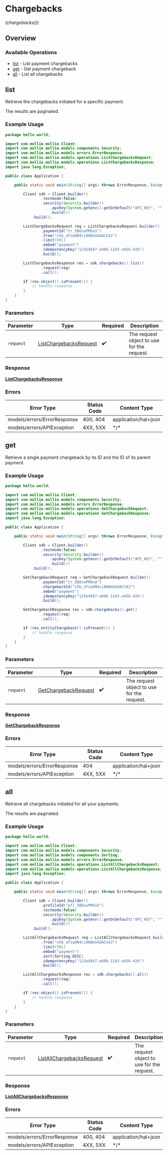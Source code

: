 # Chargebacks
(*chargebacks()*)

## Overview

### Available Operations

* [list](#list) - List payment chargebacks
* [get](#get) - Get payment chargeback
* [all](#all) - List all chargebacks

## list

Retrieve the chargebacks initiated for a specific payment.

The results are paginated.

### Example Usage

<!-- UsageSnippet language="java" operationID="list-chargebacks" method="get" path="/payments/{paymentId}/chargebacks" -->
```java
package hello.world;

import com.mollie.mollie.Client;
import com.mollie.mollie.models.components.Security;
import com.mollie.mollie.models.errors.ErrorResponse;
import com.mollie.mollie.models.operations.ListChargebacksRequest;
import com.mollie.mollie.models.operations.ListChargebacksResponse;
import java.lang.Exception;

public class Application {

    public static void main(String[] args) throws ErrorResponse, Exception {

        Client sdk = Client.builder()
                .testmode(false)
                .security(Security.builder()
                    .apiKey(System.getenv().getOrDefault("API_KEY", ""))
                    .build())
            .build();

        ListChargebacksRequest req = ListChargebacksRequest.builder()
                .paymentId("tr_5B8cwPMGnU")
                .from("chb_xFzwUN4ci8HAmSGUACS4J")
                .limit(50L)
                .embed("payment")
                .idempotencyKey("123e4567-e89b-12d3-a456-426")
                .build();

        ListChargebacksResponse res = sdk.chargebacks().list()
                .request(req)
                .call();

        if (res.object().isPresent()) {
            // handle response
        }
    }
}
```

### Parameters

| Parameter                                                                   | Type                                                                        | Required                                                                    | Description                                                                 |
| --------------------------------------------------------------------------- | --------------------------------------------------------------------------- | --------------------------------------------------------------------------- | --------------------------------------------------------------------------- |
| `request`                                                                   | [ListChargebacksRequest](../../models/operations/ListChargebacksRequest.md) | :heavy_check_mark:                                                          | The request object to use for the request.                                  |

### Response

**[ListChargebacksResponse](../../models/operations/ListChargebacksResponse.md)**

### Errors

| Error Type                  | Status Code                 | Content Type                |
| --------------------------- | --------------------------- | --------------------------- |
| models/errors/ErrorResponse | 400, 404                    | application/hal+json        |
| models/errors/APIException  | 4XX, 5XX                    | \*/\*                       |

## get

Retrieve a single payment chargeback by its ID and the ID of its parent payment.

### Example Usage

<!-- UsageSnippet language="java" operationID="get-chargeback" method="get" path="/payments/{paymentId}/chargebacks/{chargebackId}" -->
```java
package hello.world;

import com.mollie.mollie.Client;
import com.mollie.mollie.models.components.Security;
import com.mollie.mollie.models.errors.ErrorResponse;
import com.mollie.mollie.models.operations.GetChargebackRequest;
import com.mollie.mollie.models.operations.GetChargebackResponse;
import java.lang.Exception;

public class Application {

    public static void main(String[] args) throws ErrorResponse, Exception {

        Client sdk = Client.builder()
                .testmode(false)
                .security(Security.builder()
                    .apiKey(System.getenv().getOrDefault("API_KEY", ""))
                    .build())
            .build();

        GetChargebackRequest req = GetChargebackRequest.builder()
                .paymentId("tr_5B8cwPMGnU")
                .chargebackId("chb_xFzwUN4ci8HAmSGUACS4J")
                .embed("payment")
                .idempotencyKey("123e4567-e89b-12d3-a456-426")
                .build();

        GetChargebackResponse res = sdk.chargebacks().get()
                .request(req)
                .call();

        if (res.entityChargeback().isPresent()) {
            // handle response
        }
    }
}
```

### Parameters

| Parameter                                                               | Type                                                                    | Required                                                                | Description                                                             |
| ----------------------------------------------------------------------- | ----------------------------------------------------------------------- | ----------------------------------------------------------------------- | ----------------------------------------------------------------------- |
| `request`                                                               | [GetChargebackRequest](../../models/operations/GetChargebackRequest.md) | :heavy_check_mark:                                                      | The request object to use for the request.                              |

### Response

**[GetChargebackResponse](../../models/operations/GetChargebackResponse.md)**

### Errors

| Error Type                  | Status Code                 | Content Type                |
| --------------------------- | --------------------------- | --------------------------- |
| models/errors/ErrorResponse | 404                         | application/hal+json        |
| models/errors/APIException  | 4XX, 5XX                    | \*/\*                       |

## all

Retrieve all chargebacks initiated for all your payments.

The results are paginated.

### Example Usage

<!-- UsageSnippet language="java" operationID="list-all-chargebacks" method="get" path="/chargebacks" -->
```java
package hello.world;

import com.mollie.mollie.Client;
import com.mollie.mollie.models.components.Security;
import com.mollie.mollie.models.components.Sorting;
import com.mollie.mollie.models.errors.ErrorResponse;
import com.mollie.mollie.models.operations.ListAllChargebacksRequest;
import com.mollie.mollie.models.operations.ListAllChargebacksResponse;
import java.lang.Exception;

public class Application {

    public static void main(String[] args) throws ErrorResponse, Exception {

        Client sdk = Client.builder()
                .profileId("pfl_5B8cwPMGnU")
                .testmode(false)
                .security(Security.builder()
                    .apiKey(System.getenv().getOrDefault("API_KEY", ""))
                    .build())
            .build();

        ListAllChargebacksRequest req = ListAllChargebacksRequest.builder()
                .from("chb_xFzwUN4ci8HAmSGUACS4J")
                .limit(50L)
                .embed("payment")
                .sort(Sorting.DESC)
                .idempotencyKey("123e4567-e89b-12d3-a456-426")
                .build();

        ListAllChargebacksResponse res = sdk.chargebacks().all()
                .request(req)
                .call();

        if (res.object().isPresent()) {
            // handle response
        }
    }
}
```

### Parameters

| Parameter                                                                         | Type                                                                              | Required                                                                          | Description                                                                       |
| --------------------------------------------------------------------------------- | --------------------------------------------------------------------------------- | --------------------------------------------------------------------------------- | --------------------------------------------------------------------------------- |
| `request`                                                                         | [ListAllChargebacksRequest](../../models/operations/ListAllChargebacksRequest.md) | :heavy_check_mark:                                                                | The request object to use for the request.                                        |

### Response

**[ListAllChargebacksResponse](../../models/operations/ListAllChargebacksResponse.md)**

### Errors

| Error Type                  | Status Code                 | Content Type                |
| --------------------------- | --------------------------- | --------------------------- |
| models/errors/ErrorResponse | 400, 404                    | application/hal+json        |
| models/errors/APIException  | 4XX, 5XX                    | \*/\*                       |